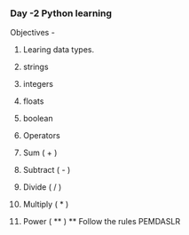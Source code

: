 ### Day -2 Python learning 

Objectives - 
1. Learing data types.
  1. strings
  2. integers
  3. floats
  4. boolean

2. Operators
  1. Sum ( + )
  2. Subtract ( - )
  3. Divide ( / )
  4. Multiply ( * )
  5. Power ( ** )
  ** Follow the rules PEMDASLR

